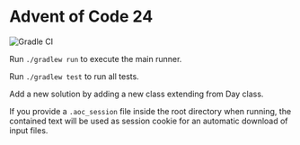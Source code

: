 # Advent of Code 24

![Gradle CI](https://github.com/kboeckler/adventOfCode24/actions/workflows/gradle.yml/badge.svg)

Run ``` ./gradlew run ``` to execute the main runner.

Run ``` ./gradlew test ``` to run all tests.

Add a new solution by adding a new class extending from Day class.

If you provide a ``` .aoc_session ``` file inside the root directory when running, the contained text will be used as
session cookie for an automatic download of input files.

